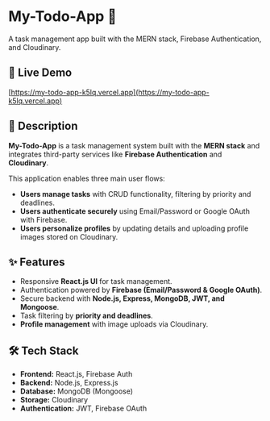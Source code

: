 
# My-Todo-App 📝  
A task management app built with the MERN stack, Firebase Authentication, and Cloudinary.

## 🚀 Live Demo
[https://my-todo-app-k5lq.vercel.app](https://my-todo-app-k5lq.vercel.app)

## 📌 Description
**My-Todo-App** is a task management system built with the **MERN stack** and integrates third-party services like **Firebase Authentication** and **Cloudinary**.  

This application enables three main user flows:  
- **Users manage tasks** with CRUD functionality, filtering by priority and deadlines.  
- **Users authenticate securely** using Email/Password or Google OAuth with Firebase.  
- **Users personalize profiles** by updating details and uploading profile images stored on Cloudinary.  

## ✨ Features
- Responsive **React.js UI** for task management.  
- Authentication powered by **Firebase (Email/Password & Google OAuth)**.  
- Secure backend with **Node.js, Express, MongoDB, JWT, and Mongoose**.  
- Task filtering by **priority and deadlines**.  
- **Profile management** with image uploads via Cloudinary.  

## 🛠️ Tech Stack
- **Frontend:** React.js, Firebase Auth  
- **Backend:** Node.js, Express.js  
- **Database:** MongoDB (Mongoose)  
- **Storage:** Cloudinary  
- **Authentication:** JWT, Firebase OAuth 
